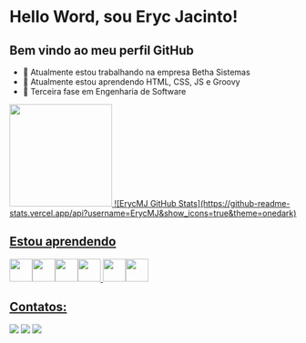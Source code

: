 # Hello Word, sou Eryc Jacinto! 
## Bem vindo ao meu perfil GitHub

- 🔭 Atualmente estou trabalhando na empresa Betha Sistemas
- 🌱 Atualmente estou aprendendo HTML, CSS, JS e Groovy
- 🏫 Terceira fase em Engenharia de Software

<div>
<a href="https://github.com/ErycMJ">
<img loading="lazy" height="180em" src="https://github-readme-stats.vercel.app/api/top-langs/?username=ErycMJ&layout=compact&langs_count=7&theme=dracula"/>
![ErycMJ GitHub Stats](https://github-readme-stats.vercel.app/api?username=ErycMJ&show_icons=true&theme=onedark)

</div>

## Estou aprendendo

<img loading="lazy" src="https://cdn.jsdelivr.net/gh/devicons/devicon/icons/c/c-original.svg" width="40" height="40"/><img loading="lazy" src="https://cdn.jsdelivr.net/gh/devicons/devicon/icons/python/python-original.svg" width="40" height="40"/><img loading="lazy" src="https://cdn.jsdelivr.net/gh/devicons/devicon/icons/groovy/groovy-original.svg" width="40" height="40"/><img loading="lazy" src="https://cdn.jsdelivr.net/gh/devicons/devicon/icons/javascript/javascript-original.svg" width="40" height="40"/> <img loading="lazy" src="https://cdn.jsdelivr.net/gh/devicons/devicon/icons/html5/html5-original.svg" width="40" height="40"/><img loading="lazy" src="https://cdn.jsdelivr.net/gh/devicons/devicon/icons/css3/css3-original.svg" width="40" height="40"/>

## Contatos:

<div>
<a href="https://instagram.com/erycjacinto" target="_blank"><img loading="lazy" src="https://img.shields.io/badge/-Instagram-%23E4405F?style=for-the-badge&logo=instagram&logoColor=white" target="_blank"></a>
<a href = "mailto:erycmj@gmail.com"><img loading="lazy" src="https://img.shields.io/badge/Gmail-D14836?style=for-the-badge&logo=gmail&logoColor=white" target="_blank"></a>
<a href="https://www.linkedin.com/in/eryc-de-morais-jacinto-568325239/" target="_blank"><img loading="lazy" src="https://img.shields.io/badge/-LinkedIn-%230077B5?style=for-the-badge&logo=linkedin&logoColor=white" target="_blank"></a>   
</div>
